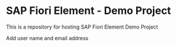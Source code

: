 # SAP Fiori Element - Demo Project

This is a repository for hosting SAP Fiori Element Demo Project

Add user name and email address

